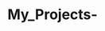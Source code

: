 # My_Projects-

<div class="portfolioimage">
        <img src="learningJS/Screenshot 2024-12-14 153036.png" alt="">
    </div>
